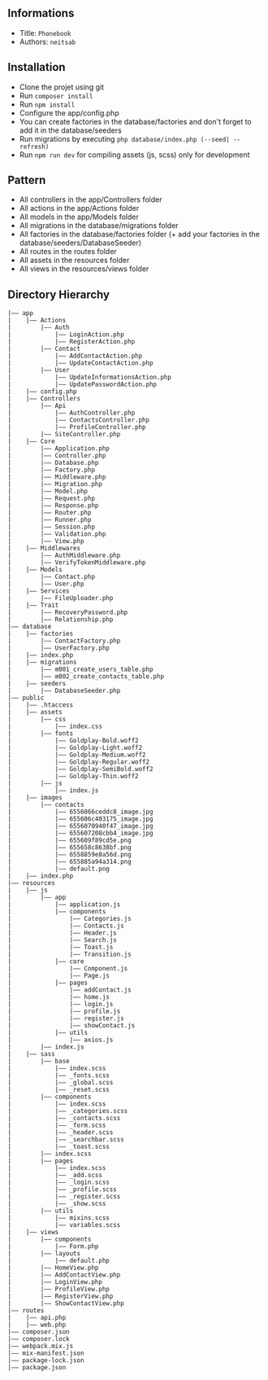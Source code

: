 ## Informations
- Title:  `Phonebook`
- Authors:  `neitsab`

## Installation
- Clone the projet using git
- Run `composer install`
- Run `npm install`
- Configure the app/config.php
- You can create factories in the database/factories and don't forget to add it in the database/seeders
- Run migrations by executing `php database/index.php (--seed| --refresh)`
- Run `npm run dev` for compiling assets (js, scss) only for development 

## Pattern 
- All controllers in the app/Controllers folder
- All actions in the app/Actions folder
- All models in the app/Models folder
- All migrations in the database/migrations folder
- All factories in the database/factories folder (+ add your factories in the database/seeders/DatabaseSeeder)
- All routes in the routes folder
- All assets in the resources folder
- All views in the resources/views folder


## Directory Hierarchy
```
|—— app
|    |—— Actions
|        |—— Auth
|            |—— LoginAction.php
|            |—— RegisterAction.php
|        |—— Contact
|            |—— AddContactAction.php
|            |—— UpdateContactAction.php
|        |—— User
|            |—— UpdateInformationsAction.php
|            |—— UpdatePasswordAction.php
|    |—— config.php
|    |—— Controllers
|        |—— Api
|            |—— AuthController.php
|            |—— ContactsController.php
|            |—— ProfileController.php
|        |—— SiteController.php
|    |—— Core
|        |—— Application.php
|        |—— Controller.php
|        |—— Database.php
|        |—— Factory.php
|        |—— Middleware.php
|        |—— Migration.php
|        |—— Model.php
|        |—— Request.php
|        |—— Response.php
|        |—— Router.php
|        |—— Runner.php
|        |—— Session.php
|        |—— Validation.php
|        |—— View.php
|    |—— Middlewares
|        |—— AuthMiddleware.php
|        |—— VerifyTokenMiddleware.php
|    |—— Models
|        |—— Contact.php
|        |—— User.php
|    |—— Services
|        |—— FileUploader.php
|    |—— Trait
|        |—— RecoveryPassword.php
|        |—— Relationship.php
|—— database
|    |—— factories
|        |—— ContactFactory.php
|        |—— UserFactory.php
|    |—— index.php
|    |—— migrations
|        |—— m001_create_users_table.php
|        |—— m002_create_contacts_table.php
|    |—— seeders
|        |—— DatabaseSeeder.php
|—— public
|    |—— .htaccess
|    |—— assets
|        |—— css
|            |—— index.css
|        |—— fonts
|            |—— Goldplay-Bold.woff2
|            |—— Goldplay-Light.woff2
|            |—— Goldplay-Medium.woff2
|            |—— Goldplay-Regular.woff2
|            |—— Goldplay-SemiBold.woff2
|            |—— Goldplay-Thin.woff2
|        |—— js
|            |—— index.js
|    |—— images
|        |—— contacts
|            |—— 6556066ceddc8_image.jpg
|            |—— 655606c403175_image.jpg
|            |—— 6556070940f47_image.jpg
|            |—— 655607208cbb4_image.jpg
|            |—— 655609f89cd5e.png
|            |—— 655658c8638bf.png
|            |—— 6558859e8a56d.png
|            |—— 655885a94a314.png
|            |—— default.png
|    |—— index.php
|—— resources
|    |—— js
|        |—— app
|            |—— application.js
|            |—— components
|                |—— Categories.js
|                |—— Contacts.js
|                |—— Header.js
|                |—— Search.js
|                |—— Toast.js
|                |—— Transition.js
|            |—— core
|                |—— Component.js
|                |—— Page.js
|            |—— pages
|                |—— addContact.js
|                |—— home.js
|                |—— login.js
|                |—— profile.js
|                |—— register.js
|                |—— showContact.js
|            |—— utils
|                |—— axios.js
|        |—— index.js
|    |—— sass
|        |—— base
|            |—— index.scss
|            |—— _fonts.scss
|            |—— _global.scss
|            |—— _reset.scss
|        |—— components
|            |—— index.scss
|            |—— _categories.scss
|            |—— _contacts.scss
|            |—— _form.scss
|            |—— _header.scss
|            |—— _searchbar.scss
|            |—— _toast.scss
|        |—— index.scss
|        |—— pages
|            |—— index.scss
|            |—— _add.scss
|            |—— _login.scss
|            |—— _profile.scss
|            |—— _register.scss
|            |—— _show.scss
|        |—— utils
|            |—— mixins.scss
|            |—— variables.scss
|    |—— views
|        |—— components
|            |—— Form.php
|        |—— layouts
|            |—— default.php
|        |—— HomeView.php
|        |—— AddContactView.php
|        |—— LoginView.php
|        |—— ProfileView.php
|        |—— RegisterView.php
|        |—— ShowContactView.php
|—— routes
|    |—— api.php
|    |—— web.php
|—— composer.json
|—— composer.lock
|—— webpack.mix.js
|—— mix-manifest.json
|—— package-lock.json
|—— package.json
```
